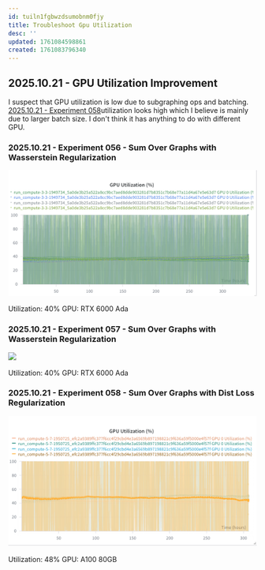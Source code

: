 ```yaml
---
id: tuiln1fgbwzdsumobnm0fjy
title: Troubleshoot Gpu Utilization
desc: ''
updated: 1761084598861
created: 1761083796340
---
```


## 2025.10.21 - GPU Utilization Improvement

I suspect that GPU utilization is low due to subgraphing ops and batching. [2025.10.21 - Experiment 058](#20251021---experiment-058---sum-over-graphs-with-dist-loss-regularization)utilization looks high which I believe is mainly due to larger batch size. I don't think it has anything to do with different GPU.

### 2025.10.21 - Experiment 056 - Sum Over Graphs with Wasserstein Regularization

![](./assets/images/experiments.006.hetero-cell-bipartite-dango-gi.troubleshoot-gpu-utilization.md.006.056.gpu-utilization.png)

Utilization: 40%
GPU: RTX 6000 Ada

### 2025.10.21 - Experiment 057 - Sum Over Graphs with Wasserstein Regularization

![](./assets/images/experiments.006.hetero-cell-bipartite-dango-gi.troubleshoot-gpu-utilization.md.006.057.gpu-utilization.png)

Utilization: 40%
GPU: RTX 6000 Ada

### 2025.10.21 - Experiment 058 - Sum Over Graphs with Dist Loss Regularization

![](./assets/images/experiments.006.hetero-cell-bipartite-dango-gi.troubleshoot-gpu-utilization.md.006.058.gpu-utilization.png)

Utilization: 48%
GPU: A100 80GB
